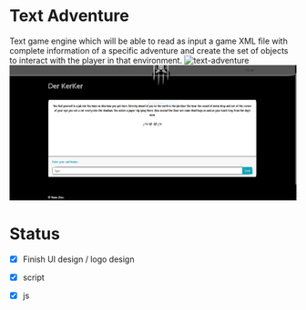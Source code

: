 Text Adventure
===================
Text game engine which will be able to read as input a game XML file with complete information of a specific adventure and create the set of objects to interact with the player in that environment.
![text-adventure]( http://jimskon.com/class/softdev/zhou1/pygame)
![game Logo](textadventure.PNG)

# Status #
- [x] Finish UI design / logo design
- [x] script
- [x] js


